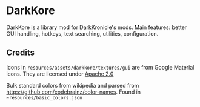 # DarkKore

DarkKore is a library mod for DarkKronicle's mods. Main features: better GUI handling, hotkeys, text searching, utilities, configuration.

## Credits

Icons in `resources/assets/darkkore/textures/gui` are from Google Material icons. They are licensed under [Apache 2.0](https://www.apache.org/licenses/LICENSE-2.0.txt)

Bulk standard colors from wikipedia and parsed from https://github.com/codebrainz/color-names. Found in `~resources/basic_colors.json`